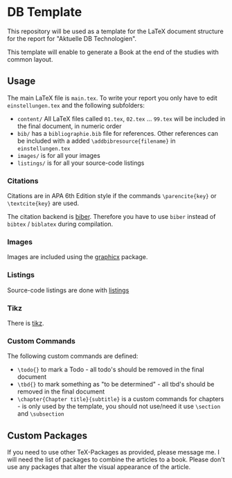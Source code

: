 # DB Template

This repository will be used as a template for the LaTeX document structure for the report for "Aktuelle DB Technologien".

This template will enable to generate a Book at the end of the studies with common layout.

## Usage

The main LaTeX file is `main.tex`.
To write your report you only have to edit `einstellungen.tex` and the following subfolders:

* `content/` All LaTeX files called `01.tex`, `02.tex` ... `99.tex` will be included in the final document, in numeric order
* `bib/` has a `bibliographie.bib` file for references. Other references can be included with a added `\addbibresource{filename}` in `einstellungen.tex`
* `images/` is for all your images
* `listings/` is for all your source-code listings

### Citations

Citations are in APA 6th Edition style if the commands `\parencite{key}` or  `\textcite{key}` are used.

The citation backend is [biber](https://ctan.org/pkg/biber?lang=en).
Therefore you have to use `biber` instead of `bibtex` / `biblatex` during compilation.

### Images

Images are included using the [graphicx](https://ctan.org/pkg/graphicx) package.

### Listings

Source-code listings are done with [listings](https://ctan.org/pkg/listings)

### Tikz

There is [tikz](https://www.ctan.org/pkg/pgf).

### Custom Commands

The following custom commands are defined:

* `\todo{}` to mark a Todo - all todo's should be removed in the final document
* `\tbd{}` to mark something as "to be determined" - all tbd's should be removed in the final document
* `\chapter{Chapter title}{subtitle}` is a custom commands for chapters - is only used by the template, you should not use/need it use `\section` and `\subsection`

## Custom Packages
If you need to use other TeX-Packages as provided, please message me. I will need the list of packages to combine the articles to a book. Please don't use any packages that alter the visual appearance of the article.


